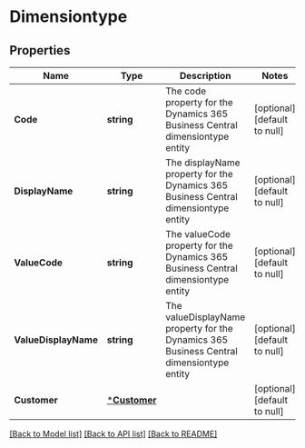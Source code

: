 # Dimensiontype

## Properties
Name | Type | Description | Notes
------------ | ------------- | ------------- | -------------
**Code** | **string** | The code property for the Dynamics 365 Business Central dimensiontype entity | [optional] [default to null]
**DisplayName** | **string** | The displayName property for the Dynamics 365 Business Central dimensiontype entity | [optional] [default to null]
**ValueCode** | **string** | The valueCode property for the Dynamics 365 Business Central dimensiontype entity | [optional] [default to null]
**ValueDisplayName** | **string** | The valueDisplayName property for the Dynamics 365 Business Central dimensiontype entity | [optional] [default to null]
**Customer** | [***Customer**](customer.md) |  | [optional] [default to null]

[[Back to Model list]](../README.md#documentation-for-models) [[Back to API list]](../README.md#documentation-for-api-endpoints) [[Back to README]](../README.md)


